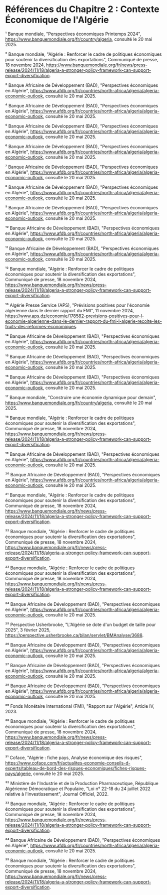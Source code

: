 # Références du Chapitre 2 : Contexte Économique de l'Algérie

¹ Banque mondiale, "Perspectives économiques Printemps 2024", https://www.banquemondiale.org/fr/country/algeria, consulté le 20 mai 2025.

² Banque mondiale, "Algérie : Renforcer le cadre de politiques économiques pour soutenir la diversification des exportations", Communiqué de presse, 18 novembre 2024, https://www.banquemondiale.org/fr/news/press-release/2024/11/18/algeria-a-stronger-policy-framework-can-support-export-diversification.

³ Banque Africaine de Développement (BAD), "Perspectives économiques en Algérie", https://www.afdb.org/fr/countries/north-africa/algeria/algeria-economic-outlook, consulté le 20 mai 2025.

⁴ Banque Africaine de Développement (BAD), "Perspectives économiques en Algérie", https://www.afdb.org/fr/countries/north-africa/algeria/algeria-economic-outlook, consulté le 20 mai 2025.

⁵ Banque Africaine de Développement (BAD), "Perspectives économiques en Algérie", https://www.afdb.org/fr/countries/north-africa/algeria/algeria-economic-outlook, consulté le 20 mai 2025.

⁶ Banque Africaine de Développement (BAD), "Perspectives économiques en Algérie", https://www.afdb.org/fr/countries/north-africa/algeria/algeria-economic-outlook, consulté le 20 mai 2025.

⁷ Banque Africaine de Développement (BAD), "Perspectives économiques en Algérie", https://www.afdb.org/fr/countries/north-africa/algeria/algeria-economic-outlook, consulté le 20 mai 2025.

⁸ Banque Africaine de Développement (BAD), "Perspectives économiques en Algérie", https://www.afdb.org/fr/countries/north-africa/algeria/algeria-economic-outlook, consulté le 20 mai 2025.

⁹ Banque Africaine de Développement (BAD), "Perspectives économiques en Algérie", https://www.afdb.org/fr/countries/north-africa/algeria/algeria-economic-outlook, consulté le 20 mai 2025.

¹⁰ Banque Africaine de Développement (BAD), "Perspectives économiques en Algérie", https://www.afdb.org/fr/countries/north-africa/algeria/algeria-economic-outlook, consulté le 20 mai 2025.

¹¹ Banque Africaine de Développement (BAD), "Perspectives économiques en Algérie", https://www.afdb.org/fr/countries/north-africa/algeria/algeria-economic-outlook, consulté le 20 mai 2025.

¹² Banque mondiale, "Algérie : Renforcer le cadre de politiques économiques pour soutenir la diversification des exportations", Communiqué de presse, 18 novembre 2024, https://www.banquemondiale.org/fr/news/press-release/2024/11/18/algeria-a-stronger-policy-framework-can-support-export-diversification.

¹³ Algérie Presse Service (APS), "Prévisions positives pour l'économie algérienne dans le dernier rapport du FMI", 11 novembre 2024, https://www.aps.dz/economie/178582-previsions-positives-pour-l-economie-algerienne-dans-le-dernier-rapport-du-fmi-l-algerie-recolte-les-fruits-des-reformes-economiques.

¹⁴ Banque Africaine de Développement (BAD), "Perspectives économiques en Algérie", https://www.afdb.org/fr/countries/north-africa/algeria/algeria-economic-outlook, consulté le 20 mai 2025.

¹⁵ Banque Africaine de Développement (BAD), "Perspectives économiques en Algérie", https://www.afdb.org/fr/countries/north-africa/algeria/algeria-economic-outlook, consulté le 20 mai 2025.

¹⁶ Banque Africaine de Développement (BAD), "Perspectives économiques en Algérie", https://www.afdb.org/fr/countries/north-africa/algeria/algeria-economic-outlook, consulté le 20 mai 2025.

¹⁷ Banque mondiale, "Construire une économie dynamique pour demain", https://www.banquemondiale.org/fr/country/algeria, consulté le 20 mai 2025.

¹⁸ Banque mondiale, "Algérie : Renforcer le cadre de politiques économiques pour soutenir la diversification des exportations", Communiqué de presse, 18 novembre 2024, https://www.banquemondiale.org/fr/news/press-release/2024/11/18/algeria-a-stronger-policy-framework-can-support-export-diversification.

¹⁹ Banque Africaine de Développement (BAD), "Perspectives économiques en Algérie", https://www.afdb.org/fr/countries/north-africa/algeria/algeria-economic-outlook, consulté le 20 mai 2025.

²⁰ Banque Africaine de Développement (BAD), "Perspectives économiques en Algérie", https://www.afdb.org/fr/countries/north-africa/algeria/algeria-economic-outlook, consulté le 20 mai 2025.

²¹ Banque mondiale, "Algérie : Renforcer le cadre de politiques économiques pour soutenir la diversification des exportations", Communiqué de presse, 18 novembre 2024, https://www.banquemondiale.org/fr/news/press-release/2024/11/18/algeria-a-stronger-policy-framework-can-support-export-diversification.

²² Banque mondiale, "Algérie : Renforcer le cadre de politiques économiques pour soutenir la diversification des exportations", Communiqué de presse, 18 novembre 2024, https://www.banquemondiale.org/fr/news/press-release/2024/11/18/algeria-a-stronger-policy-framework-can-support-export-diversification.

²³ Banque mondiale, "Algérie : Renforcer le cadre de politiques économiques pour soutenir la diversification des exportations", Communiqué de presse, 18 novembre 2024, https://www.banquemondiale.org/fr/news/press-release/2024/11/18/algeria-a-stronger-policy-framework-can-support-export-diversification.

²⁴ Banque Africaine de Développement (BAD), "Perspectives économiques en Algérie", https://www.afdb.org/fr/countries/north-africa/algeria/algeria-economic-outlook, consulté le 20 mai 2025.

²⁵ Perspective Usherbrooke, "L'Algérie se dote d'un budget de taille pour 2025", 3 février 2025, https://perspective.usherbrooke.ca/bilan/servlet/BMAnalyse/3688.

²⁶ Banque Africaine de Développement (BAD), "Perspectives économiques en Algérie", https://www.afdb.org/fr/countries/north-africa/algeria/algeria-economic-outlook, consulté le 20 mai 2025.

²⁷ Banque Africaine de Développement (BAD), "Perspectives économiques en Algérie", https://www.afdb.org/fr/countries/north-africa/algeria/algeria-economic-outlook, consulté le 20 mai 2025.

²⁸ Banque Africaine de Développement (BAD), "Perspectives économiques en Algérie", https://www.afdb.org/fr/countries/north-africa/algeria/algeria-economic-outlook, consulté le 20 mai 2025.

²⁹ Fonds Monétaire International (FMI), "Rapport sur l'Algérie", Article IV, 2023.

³⁰ Banque mondiale, "Algérie : Renforcer le cadre de politiques économiques pour soutenir la diversification des exportations", Communiqué de presse, 18 novembre 2024, https://www.banquemondiale.org/fr/news/press-release/2024/11/18/algeria-a-stronger-policy-framework-can-support-export-diversification.

³¹ Coface, "Algérie : fiche pays, Analyse économique des risques", https://www.coface.com/fr/actualites-economie-conseils-d-experts/tableau-de-bord-des-risques-economiques/fiches-risques-pays/algerie, consulté le 20 mai 2025.

³² Ministère de l'Industrie et de la Production Pharmaceutique, République Algérienne Démocratique et Populaire, "Loi n° 22-18 du 24 juillet 2022 relative à l'investissement", Journal Officiel, 2022.

³³ Banque mondiale, "Algérie : Renforcer le cadre de politiques économiques pour soutenir la diversification des exportations", Communiqué de presse, 18 novembre 2024, https://www.banquemondiale.org/fr/news/press-release/2024/11/18/algeria-a-stronger-policy-framework-can-support-export-diversification.

³⁴ Banque Africaine de Développement (BAD), "Perspectives économiques en Algérie", https://www.afdb.org/fr/countries/north-africa/algeria/algeria-economic-outlook, consulté le 20 mai 2025.

³⁵ Banque mondiale, "Algérie : Renforcer le cadre de politiques économiques pour soutenir la diversification des exportations", Communiqué de presse, 18 novembre 2024, https://www.banquemondiale.org/fr/news/press-release/2024/11/18/algeria-a-stronger-policy-framework-can-support-export-diversification.

